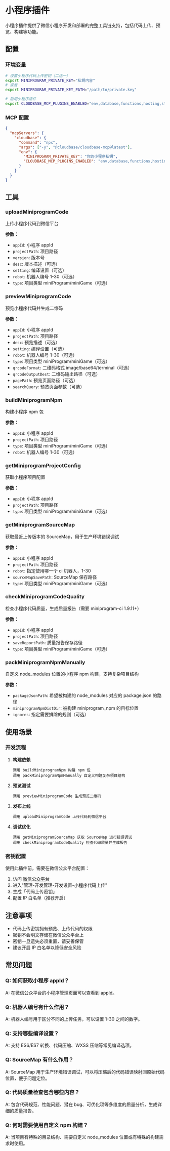 # 小程序插件

小程序插件提供了微信小程序开发和部署的完整工具链支持，包括代码上传、预览、构建等功能。

## 配置

### 环境变量

```bash
# 设置小程序代码上传密钥（二选一）
export MINIPROGRAM_PRIVATE_KEY="私钥内容"
# 或者
export MINIPROGRAM_PRIVATE_KEY_PATH="/path/to/private.key"

# 启用小程序插件
export CLOUDBASE_MCP_PLUGINS_ENABLED="env,database,functions,hosting,storage,setup,interactive,rag,gateway,download,miniprogram"
```

### MCP 配置

```json
{
  "mcpServers": {
    "cloudbase": {
      "command": "npx",
      "args": ["-y", "@cloudbase/cloudbase-mcp@latest"],
      "env": {
        "MINIPROGRAM_PRIVATE_KEY": "你的小程序私钥",
        "CLOUDBASE_MCP_PLUGINS_ENABLED": "env,database,functions,hosting,storage,setup,interactive,rag,gateway,download,miniprogram"
      }
    }
  }
}
```

## 工具

### uploadMiniprogramCode

上传小程序代码到微信平台

**参数：**
- `appId`: 小程序 appId
- `projectPath`: 项目路径
- `version`: 版本号
- `desc`: 版本描述（可选）
- `setting`: 编译设置（可选）
- `robot`: 机器人编号 1-30（可选）
- `type`: 项目类型 miniProgram/miniGame（可选）

### previewMiniprogramCode

预览小程序代码并生成二维码

**参数：**
- `appId`: 小程序 appId
- `projectPath`: 项目路径
- `desc`: 预览描述（可选）
- `setting`: 编译设置（可选）
- `robot`: 机器人编号 1-30（可选）
- `type`: 项目类型 miniProgram/miniGame（可选）
- `qrcodeFormat`: 二维码格式 image/base64/terminal（可选）
- `qrcodeOutputDest`: 二维码输出路径（可选）
- `pagePath`: 预览页面路径（可选）
- `searchQuery`: 预览页面参数（可选）

### buildMiniprogramNpm

构建小程序 npm 包

**参数：**
- `appId`: 小程序 appId
- `projectPath`: 项目路径
- `type`: 项目类型 miniProgram/miniGame（可选）
- `robot`: 机器人编号 1-30（可选）

### getMiniprogramProjectConfig

获取小程序项目配置

**参数：**
- `appId`: 小程序 appId
- `projectPath`: 项目路径
- `type`: 项目类型 miniProgram/miniGame（可选）

### getMiniprogramSourceMap

获取最近上传版本的 SourceMap，用于生产环境错误调试

**参数：**
- `appId`: 小程序 appId
- `projectPath`: 项目路径
- `robot`: 指定使用哪一个 ci 机器人，1-30
- `sourceMapSavePath`: SourceMap 保存路径
- `type`: 项目类型 miniProgram/miniGame（可选）

### checkMiniprogramCodeQuality

检查小程序代码质量，生成质量报告（需要 miniprogram-ci 1.9.11+）

**参数：**
- `appId`: 小程序 appId
- `projectPath`: 项目路径
- `saveReportPath`: 质量报告保存路径
- `type`: 项目类型 miniProgram/miniGame（可选）

### packMiniprogramNpmManually

自定义 node_modules 位置的小程序 npm 构建，支持复杂项目结构

**参数：**
- `packageJsonPath`: 希望被构建的 node_modules 对应的 package.json 的路径
- `miniprogramNpmDistDir`: 被构建 miniprogram_npm 的目标位置
- `ignores`: 指定需要排除的规则（可选）

## 使用场景

### 开发流程

1. **构建依赖**
   ```
   调用 buildMiniprogramNpm 构建 npm 包
   调用 packMiniprogramNpmManually 自定义构建复杂项目结构
   ```

2. **预览测试**
   ```
   调用 previewMiniprogramCode 生成预览二维码
   ```

3. **发布上线**
   ```
   调用 uploadMiniprogramCode 上传代码到微信平台
   ```

4. **调试优化**
   ```
   调用 getMiniprogramSourceMap 获取 SourceMap 进行错误调试
   调用 checkMiniprogramCodeQuality 检查代码质量并生成报告
   ```

### 密钥配置

使用此插件前，需要在微信公众平台配置：

1. 访问 [微信公众平台](https://mp.weixin.qq.com/)
2. 进入"管理-开发管理-开发设置-小程序代码上传"
3. 生成「代码上传密钥」
4. 配置 IP 白名单（推荐开启）

## 注意事项

- 代码上传密钥拥有预览、上传代码的权限
- 密钥不会明文存储在微信公众平台上
- 密钥一旦遗失必须重置，请妥善保管
- 建议开启 IP 白名单以降低安全风险

## 常见问题

### Q: 如何获取小程序 appId？
A: 在微信公众平台的小程序管理页面可以查看到 appId。

### Q: 机器人编号有什么作用？
A: 机器人编号用于区分不同的上传任务，可以设置 1-30 之间的数字。

### Q: 支持哪些编译设置？
A: 支持 ES6/ES7 转换、代码压缩、WXSS 压缩等常见编译选项。

### Q: SourceMap 有什么作用？
A: SourceMap 用于生产环境错误调试，可以将压缩后的代码错误映射回原始代码位置，便于问题定位。

### Q: 代码质量检查包含哪些内容？
A: 包含代码规范、性能问题、潜在 bug、可优化项等多维度的质量分析，生成详细的质量报告。

### Q: 何时需要使用自定义 npm 构建？
A: 当项目有特殊的目录结构、需要自定义 node_modules 位置或有特殊的构建需求时使用。